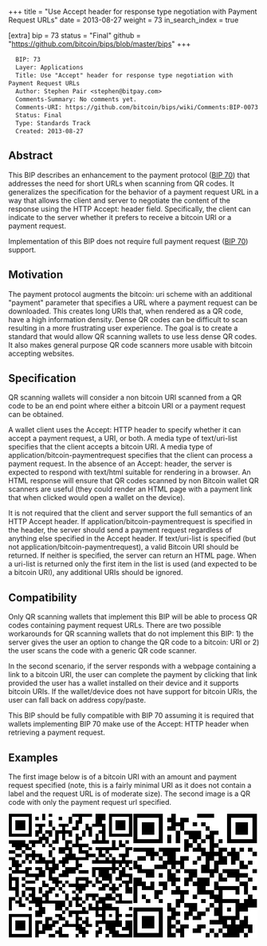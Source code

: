 +++
title = "Use Accept header for response type negotiation with Payment Request URLs"
date = 2013-08-27
weight = 73
in_search_index = true

[extra]
bip = 73
status = "Final"
github = "https://github.com/bitcoin/bips/blob/master/bips"
+++

      BIP: 73
      Layer: Applications
      Title: Use "Accept" header for response type negotiation with Payment Request URLs
      Author: Stephen Pair <stephen@bitpay.com>
      Comments-Summary: No comments yet.
      Comments-URI: https://github.com/bitcoin/bips/wiki/Comments:BIP-0073
      Status: Final
      Type: Standards Track
      Created: 2013-08-27

## Abstract

This BIP describes an enhancement to the payment protocol ([BIP
70](bip-0070.mediawiki "wikilink")) that addresses the need for short
URLs when scanning from QR codes. It generalizes the specification for
the behavior of a payment request URL in a way that allows the client
and server to negotiate the content of the response using the HTTP
Accept: header field. Specifically, the client can indicate to the
server whether it prefers to receive a bitcoin URI or a payment request.

Implementation of this BIP does not require full payment request ([BIP
70](bip-0070.mediawiki "wikilink")) support.

## Motivation

The payment protocol augments the bitcoin: uri scheme with an additional
"payment" parameter that specifies a URL where a payment request can be
downloaded. This creates long URIs that, when rendered as a QR code,
have a high information density. Dense QR codes can be difficult to scan
resulting in a more frustrating user experience. The goal is to create a
standard that would allow QR scanning wallets to use less dense QR
codes. It also makes general purpose QR code scanners more usable with
bitcoin accepting websites.

## Specification

QR scanning wallets will consider a non bitcoin URI scanned from a QR
code to be an end point where either a bitcoin URI or a payment request
can be obtained.

A wallet client uses the Accept: HTTP header to specify whether it can
accept a payment request, a URI, or both. A media type of text/uri-list
specifies that the client accepts a bitcoin URI. A media type of
application/bitcoin-paymentrequest specifies that the client can process
a payment request. In the absence of an Accept: header, the server is
expected to respond with text/html suitable for rendering in a browser.
An HTML response will ensure that QR codes scanned by non Bitcoin wallet
QR scanners are useful (they could render an HTML page with a payment
link that when clicked would open a wallet on the device).

It is not required that the client and server support the full semantics
of an HTTP Accept header. If application/bitcoin-paymentrequest is
specified in the header, the server should send a payment request
regardless of anything else specified in the Accept header. If
text/uri-list is specified (but not application/bitcoin-paymentrequest),
a valid Bitcoin URI should be returned. If neither is specified, the
server can return an HTML page. When a uri-list is returned only the
first item in the list is used (and expected to be a bitcoin URI), any
additional URIs should be ignored.

## Compatibility

Only QR scanning wallets that implement this BIP will be able to process
QR codes containing payment request URLs. There are two possible
workarounds for QR scanning wallets that do not implement this BIP: 1)
the server gives the user an option to change the QR code to a bitcoin:
URI or 2) the user scans the code with a generic QR code scanner.

In the second scenario, if the server responds with a webpage containing
a link to a bitcoin URI, the user can complete the payment by clicking
that link provided the user has a wallet installed on their device and
it supports bitcoin URIs. If the wallet/device does not have support for
bitcoin URIs, the user can fall back on address copy/paste.

This BIP should be fully compatible with BIP 70 assuming it is required
that wallets implementing BIP 70 make use of the Accept: HTTP header
when retrieving a payment request.

## Examples

The first image below is of a bitcoin URI with an amount and payment
request specified (note, this is a fairly minimal URI as it does not
contain a label and the request URL is of moderate size). The second
image is a QR code with only the payment request url specified.

<img src=bip-0073/a.png></img><img src=bip-0073/b.png></img>
